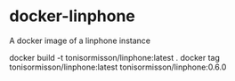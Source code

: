 # docker-linphone
A docker image of a linphone instance

docker build -t tonisormisson/linphone:latest .
docker tag tonisormisson/linphone:latest tonisormisson/linphone:0.6.0 